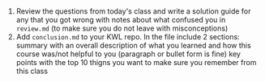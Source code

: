 ```{index} review.md
```
```{index} conclusion.md
```
1. Review the questions from today's class and write a solution guide for any that you got wrong with notes about what confused you in `review.md` (to make sure you do not leave with misconceptions)
1. Add `conclusion.md` to your KWL repo. In the file include 2 sections: summary with an overall description of what you learned and how this course was/not helpful to you (paragraph or bullet form is fine) key points with the top 10 thigns you want to make sure you remember from this class
